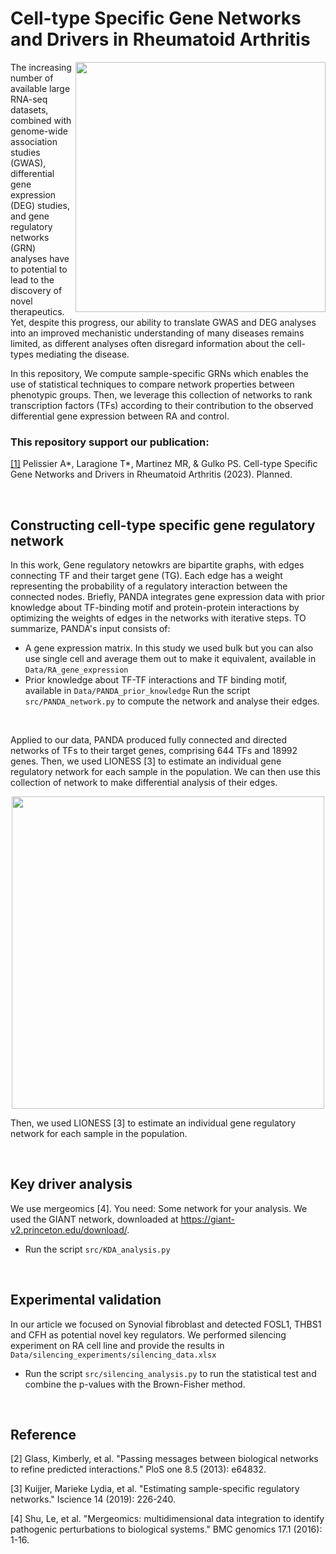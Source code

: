 # Cell-type Specific Gene Networks and Drivers in Rheumatoid Arthritis

<img align="right" src="https://github.com/Aurelien-Pelissier/RA-drug-discovery/blob/main/img/PANDA.png" width=400>

The increasing number of available large RNA-seq datasets, combined with genome-wide association studies (GWAS), differential gene expression (DEG) studies, and gene regulatory networks (GRN) analyses have to potential to lead to the discovery of novel therapeutics. Yet, despite this progress, our ability to translate GWAS and DEG analyses into an improved mechanistic understanding of many diseases remains limited, as different analyses often disregard information about the cell-types mediating the disease.

In this repository, We compute sample-specific GRNs which enables the use of statistical techniques to compare network properties between phenotypic groups. Then, we leverage this collection of networks to rank transcription factors (TFs) according to their contribution to the observed differential gene expression between RA and control. 

### This repository support our publication:

[[1]](localhost) Pelissier A*, Laragione T*, Martinez MR, & Gulko PS. Cell-type Specific Gene Networks and Drivers in Rheumatoid Arthritis (2023). Planned.

[//]: <> (Pelissier A*, Laragione T*, Martinez MR, & Gulko PS. BACH1 as key regulator in RA 2023. Planned.)

&nbsp;

## Constructing cell-type specific gene regulatory network
In this work, Gene regulatory netowkrs are bipartite graphs, with edges connecting TF and their target gene (TG). Each edge has a weight representing the probability of a regulatory interaction between the connected nodes.
Briefly, PANDA integrates gene expression data with prior knowledge about TF-binding motif and protein-protein interactions by optimizing the weights of edges in the networks with iterative steps. TO summarize, PANDA's input consists of:
- A gene expression matrix. In this study we used bulk but you can also use single cell and average them out to make it equivalent, available in `Data/RA_gene_expression`
- Prior knowledge about TF-TF interactions and TF binding motif, available in `Data/PANDA_prior_knowledge`
Run the script `src/PANDA_network.py` to compute the network and analyse their edges.

&nbsp;

Applied to our data, PANDA produced fully connected and directed networks of TFs to their target genes, comprising 644 TFs and 18992 genes. Then, we used LIONESS [3] to estimate an individual gene regulatory network for each sample in the population. We can then use this collection of network to make differential analysis of their edges.

<p align="center">
  <img src="https://github.com/Aurelien-Pelissier/RA-drug-discovery/blob/main/img/LIONESS.png" width=500>
</p>

Then, we used LIONESS [3] to estimate an individual gene regulatory network for each sample in the population.

&nbsp;

## Key driver analysis
We use mergeomics [4]. You need:
Some network for your analysis. We used the GIANT network, downloaded at https://giant-v2.princeton.edu/download/.
- Run the script `src/KDA_analysis.py`

&nbsp;

## Experimental validation
In our article we focused on Synovial fibroblast and detected FOSL1, THBS1 and CFH as potential novel key regulators.
We performed silencing experiment on RA cell line and provide the results in `Data/silencing_experiments/silencing_data.xlsx`
- Run the script `src/silencing_analysis.py` to run the statistical test and combine the p-values with the Brown-Fisher method.

&nbsp;

## Reference
[2] Glass, Kimberly, et al. "Passing messages between biological networks to refine predicted interactions." PloS one 8.5 (2013): e64832.

[3] Kuijjer, Marieke Lydia, et al. "Estimating sample-specific regulatory networks." Iscience 14 (2019): 226-240.

[4] Shu, Le, et al. "Mergeomics: multidimensional data integration to identify pathogenic perturbations to biological systems." BMC genomics 17.1 (2016): 1-16.


